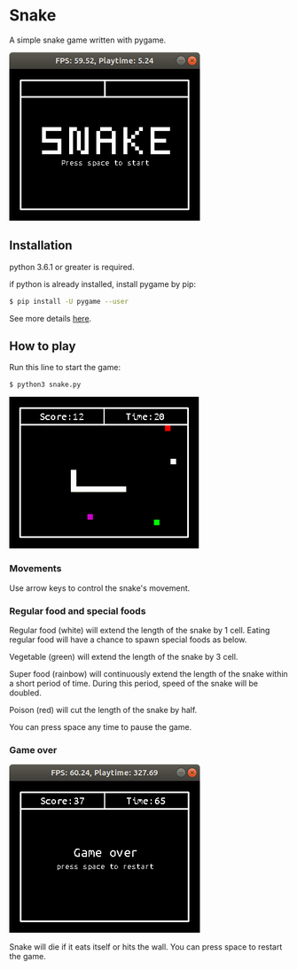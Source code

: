 # Snake

A simple snake game written with pygame.

![alt text](https://github.com/crescat/snake/blob/master/screenshots/title_screen.png "game title")

## Installation

python 3.6.1 or greater is required.

if python is already installed, install pygame by pip:

```bash
$ pip install -U pygame --user
```

See more details [here](https://www.pygame.org/wiki/GettingStarted).


## How to play

Run this line to start the game:
```bash
$ python3 snake.py
```

![alt text](https://github.com/crescat/snake/blob/master/screenshots/foods.gif "different foods")

### Movements

Use arrow keys to control the snake's movement.

### Regular food and special foods

Regular food (white) will extend the length of the snake by 1 cell.
Eating regular food will have a chance to spawn special foods as below.

Vegetable (green) will extend the length of the snake by 3 cell.

Super food (rainbow) will continuously extend the length of the snake within a short period of time.
During this period, speed of the snake will be doubled.

Poison (red) will cut the length of the snake by half.

You can press space any time to pause the game.

### Game over

![alt text](https://github.com/crescat/snake/blob/master/screenshots/game_over.png "game over")

Snake will die if it eats itself or hits the wall. You can press space to restart the game.
